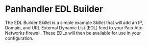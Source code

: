 # Panhandler EDL Builder
The EDL Builder Skillet is a simple example Skillet that will add an IP, Domain, and URL External Dynamic List (EDL) feed to your Palo Alto Networks firewall. These EDLs will then be available for use in your configuration.


